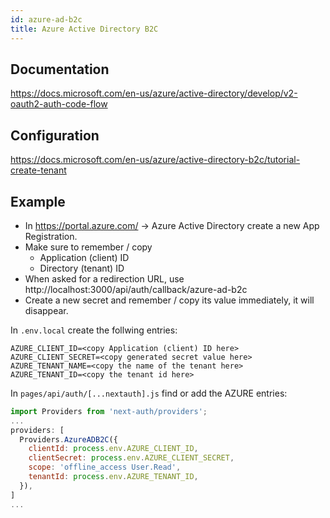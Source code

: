 ```yaml
---
id: azure-ad-b2c
title: Azure Active Directory B2C
---
```


## Documentation

https://docs.microsoft.com/en-us/azure/active-directory/develop/v2-oauth2-auth-code-flow

## Configuration

https://docs.microsoft.com/en-us/azure/active-directory-b2c/tutorial-create-tenant

## Example
- In https://portal.azure.com/ -> Azure Active Directory create a new App Registration.
- Make sure to remember / copy
  - Application (client) ID
  - Directory (tenant) ID
- When asked for a redirection URL, use http://localhost:3000/api/auth/callback/azure-ad-b2c
- Create a new secret and remember / copy its value immediately, it will disappear.

In `.env.local` create the follwing entries:

```
AZURE_CLIENT_ID=<copy Application (client) ID here> 
AZURE_CLIENT_SECRET=<copy generated secret value here>
AZURE_TENANT_NAME=<copy the name of the tenant here>
AZURE_TENANT_ID=<copy the tenant id here>
```

In `pages/api/auth/[...nextauth].js` find or add the AZURE entries:
  
```js
import Providers from 'next-auth/providers';
...
providers: [
  Providers.AzureADB2C({
    clientId: process.env.AZURE_CLIENT_ID,
    clientSecret: process.env.AZURE_CLIENT_SECRET,
    scope: 'offline_access User.Read',
    tenantId: process.env.AZURE_TENANT_ID,
  }),
]
...
```
